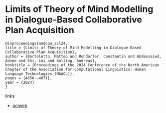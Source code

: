 # Limits of Theory of Mind Modelling in Dialogue-Based Collaborative Plan Acquisition

```
@inproceedings{mmdcpa_acl24,
title = {Limits of Theory of Mind Modelling in Dialogue-Based Collaborative Plan Acquisition},
author = {Bortoletto, Matteo and Ruhdorfer, Constantin and Abdessaied, Adnen and Shi, Lei and Bulling, Andreas},
booktitle = {Proceedings of the 2024 Conference of the North American Chapter of the Association for Computational Linguistics: Human Language Technologies (NAACL)},
pages = {4856--4871},
year = {2024}
}
```

links
- [aclweb](https://aclanthology.org/2024.acl-long.266)
